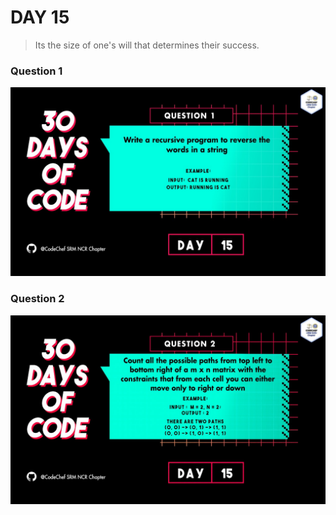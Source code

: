 # DAY 15
>  Its the size of one's will that determines their success.
### Question 1
<p align="center">
  <img width="auto" height="auto" src="../../.github/Day15-1.jpg">
</p>

### Question 2
<p align="center">
  <img width="auto" height="auto" src="../../.github/Day15-2.jpg">
</p>
